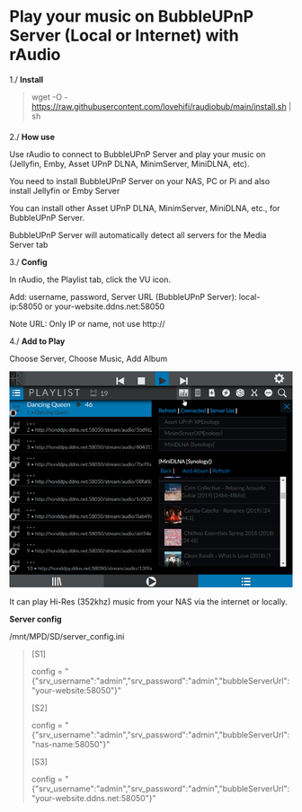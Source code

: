 
# Play your music on BubbleUPnP Server (Local or Internet) with rAudio

1./ **Install**
> wget -O - https://raw.githubusercontent.com/lovehifi/raudiobub/main/install.sh | sh 
> 
> 
> 
> 

>
####
####
2./ **How use**
> 
Use rAudio to connect to BubbleUPnP Server and play your music on (Jellyfin, Emby, Asset UPnP DLNA, MinimServer, MiniDLNA, etc).
> 
You need to install BubbleUPnP Server on your NAS, PC or Pi and also install Jellyfin or Emby Server
> 
You can install other Asset UPnP DLNA, MinimServer, MiniDLNA, etc., for BubbleUPnP Server.
> 
BubbleUPnP Server will automatically detect all servers for the Media Server tab
> 
3./ **Config**
> 
In rAudio, the Playlist tab, click the VU icon.
> 
Add: username, password, Server URL (BubbleUPnP Server): local-ip:58050 or your-website.ddns.net:58050
>
Note URL: Only IP or name, not use http://
>
> 
4./ **Add to Play**
>
>
Choose Server, Choose Music, Add Album
>

>
>
![Screenshot](rAudioBubble.png)
>
It can play Hi-Res (352khz) music from your NAS via the internet or locally.
>
**Server config**
>
/mnt/MPD/SD/server_config.ini
>
>[S1]
>
>config = "{\"srv_username\":\"admin\",\"srv_password\":\"admin\",\"bubbleServerUrl\":\"your-website:58050\"}"
>
>[S2]
>
>config = "{\"srv_username\":\"admin\",\"srv_password\":\"admin\",\"bubbleServerUrl\":\"nas-name:58050\"}"
>
>[S3]
>
>config = "{\"srv_username\":\"admin\",\"srv_password\":\"admin\",\"bubbleServerUrl\":\"your-website.ddns.net:58050\"}"
>
>
